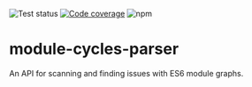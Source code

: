 ![Test status](https://github.com/Mossop/es6-module-use-cycles/workflows/Build%20and%20test/badge.svg)
[![Code coverage](https://codecov.io/gh/Mossop/es6-module-use-cycles/branch/master/graph/badge.svg?token=cuyYJZZq9i)](https://codecov.io/gh/Mossop/es6-module-use-cycles)
![npm](https://img.shields.io/npm/v/module-cycles)

# module-cycles-parser

An API for scanning and finding issues with ES6 module graphs.
